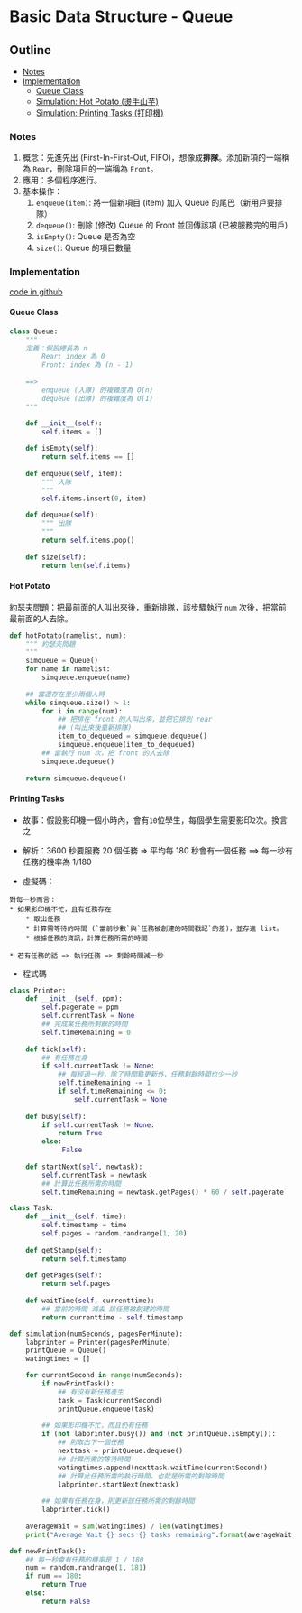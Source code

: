 # Basic Data Structure - Queue

## Outline

* [Notes](#notes)
* [Implementation](#implementation)
    * [Queue Class](#queue-class)
    * [Simulation: Hot Potato (燙手山芋)](#hot-potato)
    * [Simulation: Printing Tasks (打印機)](#printing-tasks)

### Notes

1. 概念：先進先出 (First-In-First-Out, FIFO)，想像成**排隊**。添加新項的一端稱為 `Rear`，刪除項目的一端稱為 `Front`。
1. 應用：多個程序進行。
1. 基本操作：
    1. `enqueue(item)`: 將一個新項目 (item) 加入 Queue 的尾巴（新用戶要排隊）
    1. `dequeue()`: 刪除 (修改) Queue 的 Front 並回傳該項 (已被服務完的用戶)
    1. `isEmpty()`: Queue 是否為空
    1. `size()`: Queue 的項目數量
    

### Implementation

[code in github](https://github.com/kstseng/dsa-ml-tool-note/blob/master/DSA/ProblemSolvingWithAlgorithmsAndDataStructures/CODE/BasicDataStructure)

#### Queue Class

```python
class Queue:
    """ 
    定義：假設總長為 n
        Rear: index 為 0
        Front: index 為 (n - 1)
    
    ==> 
        enqueue (入隊) 的複雜度為 O(n)
        dequeue (出隊) 的複雜度為 O(1)
    """
    
    def __init__(self):
        self.items = []

    def isEmpty(self):
        return self.items == []
        
    def enqueue(self, item):
        """ 入隊
        """
        self.items.insert(0, item)

    def dequeue(self):
        """ 出隊
        """
        return self.items.pop()
    
    def size(self):
        return len(self.items) 

```

#### Hot Potato

約瑟夫問題：把最前面的人叫出來後，重新排隊，該步驟執行 `num` 次後，把當前最前面的人去除。

```python
def hotPotato(namelist, num):
    """ 約瑟夫問題
    """
    simqueue = Queue()
    for name in namelist:
        simqueue.enqueue(name)
    
    ## 當還存在至少兩個人時
    while simqueue.size() > 1:
        for i in range(num):
            ## 把排在 front 的人叫出來，並把它排到 rear
            ## (叫出來後重新排隊)
            item_to_dequeued = simqueue.dequeue()
            simqueue.enqueue(item_to_dequeued)
        ## 當執行 num 次，把 front 的人去除
        simqueue.dequeue()
    
    return simqueue.dequeue()
```

#### Printing Tasks

* 故事：假設影印機一個小時內，會有`10`位學生，每個學生需要影印`2`次。換言之

* 解析：3600 秒要服務 20 個任務 => 平均每 180 秒會有一個任務 ==> 每一秒有任務的機率為 1/180

* 虛擬碼：

```
對每一秒而言：
* 如果影印機不忙，且有任務存在
    * 取出任務
    * 計算需等待的時間 (`當前秒數`與`任務被創建的時間戳記`的差)，並存進 list。
    * 根據任務的資訊，計算任務所需的時間
        
* 若有任務的話 => 執行任務 => 剩餘時間減一秒
```

* 程式碼

```python
class Printer:
    def __init__(self, ppm):
        self.pagerate = ppm
        self.currentTask = None
        ## 完成某任務所剩餘的時間
        self.timeRemaining = 0
    
    def tick(self):
        ## 有任務在身
        if self.currentTask != None:
            ## 每經過一秒，除了時間點更新外，任務剩餘時間也少一秒
            self.timeRemaining -= 1
            if self.timeRemaining <= 0:
                self.currentTask = None
    
    def busy(self):
        if self.currentTask != None:
            return True
        else:
             False
    
    def startNext(self, newtask):
        self.currentTask = newtask
        ## 計算此任務所需的時間
        self.timeRemaining = newtask.getPages() * 60 / self.pagerate

class Task:
    def __init__(self, time):
        self.timestamp = time
        self.pages = random.randrange(1, 20)
    
    def getStamp(self):
        return self.timestamp
    
    def getPages(self):
        return self.pages
    
    def waitTime(self, currenttime):
        ## 當前的時間 減去 該任務被創建的時間
        return currenttime - self.timestamp

def simulation(numSeconds, pagesPerMinute):
    labprinter = Printer(pagesPerMinute)
    printQueue = Queue()
    watingtimes = []

    for currentSecond in range(numSeconds):
        if newPrintTask():
            ## 有沒有新任務產生
            task = Task(currentSecond)
            printQueue.enqueue(task)
        
        ## 如果影印機不忙，而且仍有任務
        if (not labprinter.busy()) and (not printQueue.isEmpty()):
            ## 則取出下一個任務
            nexttask = printQueue.dequeue()
            ## 計算所需的等待時間
            watingtimes.append(nexttask.waitTime(currentSecond))
            ## 計算此任務所需的執行時間，也就是所需的剩餘時間
            labprinter.startNext(nexttask)
        
        ## 如果有任務在身，則更新該任務所需的剩餘時間
        labprinter.tick()
    
    averageWait = sum(watingtimes) / len(watingtimes)
    print("Average Wait {} secs {} tasks remaining".format(averageWait, printQueue.size()))

def newPrintTask():
    ## 每一秒會有任務的機率是 1 / 180
    num = random.randrange(1, 181)
    if num == 180:
        return True
    else:
        return False
```
